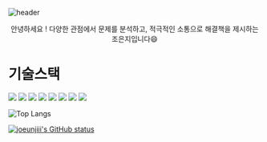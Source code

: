 ![header](https://capsule-render.vercel.app/api?type=waving&color=gradient&height=300&section=header&text=%20JOEUNJI%20README!%20)

<div align="center">안녕하세요 ! 다양한 관점에서 문제를 분석하고, 적극적인 소통으로 해결책을 제시하는</div>
<div align="center">조은지입니다😄</div>




# 기술스택 
<p>
<img src="https://img.shields.io/badge/Python-3776AB?style=flat-square&logo=Python&logoColor=white"/> <img src="https://img.shields.io/badge/MySQL-4479A1?style=flat-square&logo=MySQL&logoColor=white"/> <img src="https://img.shields.io/badge/spring-6DB33F?style=flat-square&logo=spring&logoColor=white"/>  <img src="https://img.shields.io/badge/springboot-6DB33F?style=flat-square&logo=springboot&logoColor=white"/>  <img src="https://img.shields.io/badge/springboot-6DB33F?style=flat-square&logo=springsecurity&logoColor=white"/> <img src="https://img.shields.io/badge/docker-2496ED?style=flat-square&logo=docker&logoColor=white"/> <img src="https://img.shields.io/badge/github-181717?style=flat-square&logo=github&logoColor=white"/> <img src="https://img.shields.io/badge/intellijidea-000000?style=flat-square&logo=intellijidea&logoColor=white"/>
</p>

<!-- 사용한 언어 순위 카드 -->
![Top Langs](https://github-readme-stats.vercel.app/api/top-langs/?username=joeunjiii&layout=compact&theme=algolia)

<!-- GitHub Status Card -->
[![joeunjiii's GitHub status](https://github-readme-stats.vercel.app/api?username=joeunjiii&show_icons=true&theme=tokyonight)](https://github.com/joeunjiii/github-readme-stats)





